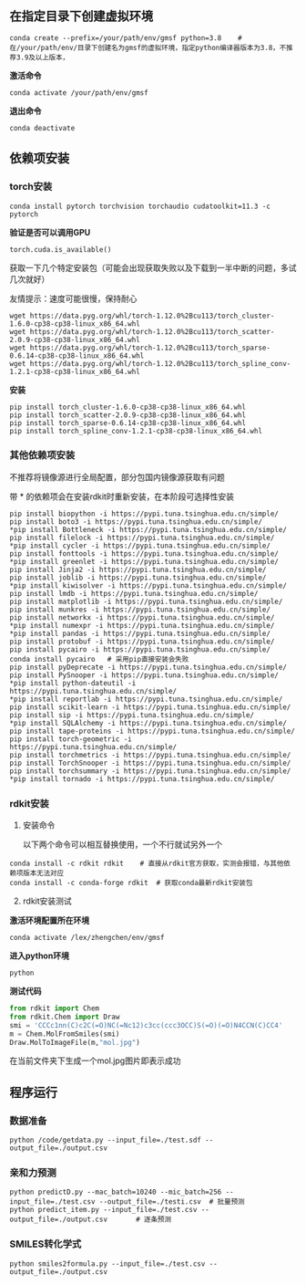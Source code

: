 ## 在指定目录下创建虚拟环境

```
conda create --prefix=/your/path/env/gmsf python=3.8	# 在/your/path/env/目录下创建名为gmsf的虚拟环境，指定python编译器版本为3.8，不推荐3.9及以上版本，
```

**激活命令**

```
conda activate /your/path/env/gmsf
```

**退出命令**

```
conda deactivate
```

## 依赖项安装

### torch安装

```
conda install pytorch torchvision torchaudio cudatoolkit=11.3 -c pytorch
```

**验证是否可以调用GPU**

```
torch.cuda.is_available()
```

获取一下几个特定安装包（可能会出现获取失败以及下载到一半中断的问题，多试几次就好）

友情提示：速度可能很慢，保持耐心

<!-- pytorch与cuda所对应的各版本一些特殊依赖包网址：https://data.pyg.org/whl/ -->

```
wget https://data.pyg.org/whl/torch-1.12.0%2Bcu113/torch_cluster-1.6.0-cp38-cp38-linux_x86_64.whl
wget https://data.pyg.org/whl/torch-1.12.0%2Bcu113/torch_scatter-2.0.9-cp38-cp38-linux_x86_64.whl
wget https://data.pyg.org/whl/torch-1.12.0%2Bcu113/torch_sparse-0.6.14-cp38-cp38-linux_x86_64.whl
wget https://data.pyg.org/whl/torch-1.12.0%2Bcu113/torch_spline_conv-1.2.1-cp38-cp38-linux_x86_64.whl
```

**安装**

```
pip install torch_cluster-1.6.0-cp38-cp38-linux_x86_64.whl
pip install torch_scatter-2.0.9-cp38-cp38-linux_x86_64.whl
pip install torch_sparse-0.6.14-cp38-cp38-linux_x86_64.whl 
pip install torch_spline_conv-1.2.1-cp38-cp38-linux_x86_64.whl
```

### 其他依赖项安装

<!--国内常用镜像源：清华大学：https://pypi.tuna.tsinghua.edu.cn/simple/
中国科学技术大学：https://pypi.mirrors.ustc.edu.cn/simple
豆瓣：http://pypi.douban.com/simple/
阿里云：http://mirrors.aliyun.com/pypi/simple/
华中科技大学：http://pypi.hustunique.com/
山东理工大学：http://pypi.sdutlinux.org/
百度：https://simple.baidu.com/pypi/simple
网易云：https://mirrors.163.com/pypi/simple -->

不推荐将镜像源进行全局配置，部分包国内镜像源获取有问题

带 * 的依赖项会在安装rdkit时重新安装，在本阶段可选择性安装 

```
pip install biopython -i https://pypi.tuna.tsinghua.edu.cn/simple/
pip install boto3 -i https://pypi.tuna.tsinghua.edu.cn/simple/
*pip install Bottleneck -i https://pypi.tuna.tsinghua.edu.cn/simple/
pip install filelock -i https://pypi.tuna.tsinghua.edu.cn/simple/
*pip install cycler -i https://pypi.tuna.tsinghua.edu.cn/simple/
pip install fonttools -i https://pypi.tuna.tsinghua.edu.cn/simple/
*pip install greenlet -i https://pypi.tuna.tsinghua.edu.cn/simple/
pip install Jinja2 -i https://pypi.tuna.tsinghua.edu.cn/simple/
pip install joblib -i https://pypi.tuna.tsinghua.edu.cn/simple/
*pip install kiwisolver -i https://pypi.tuna.tsinghua.edu.cn/simple/
pip install lmdb -i https://pypi.tuna.tsinghua.edu.cn/simple/
pip install matplotlib -i https://pypi.tuna.tsinghua.edu.cn/simple/
pip install munkres -i https://pypi.tuna.tsinghua.edu.cn/simple/
pip install networkx -i https://pypi.tuna.tsinghua.edu.cn/simple/
*pip install numexpr -i https://pypi.tuna.tsinghua.edu.cn/simple/
*pip install pandas -i https://pypi.tuna.tsinghua.edu.cn/simple/
pip install protobuf -i https://pypi.tuna.tsinghua.edu.cn/simple/
pip install pycairo -i https://pypi.tuna.tsinghua.edu.cn/simple/
conda install pycairo	# 采用pip直接安装会失败
pip install pyDeprecate -i https://pypi.tuna.tsinghua.edu.cn/simple/
pip install PySnooper -i https://pypi.tuna.tsinghua.edu.cn/simple/
*pip install python-dateutil -i https://pypi.tuna.tsinghua.edu.cn/simple/
*pip install reportlab -i https://pypi.tuna.tsinghua.edu.cn/simple/
pip install scikit-learn -i https://pypi.tuna.tsinghua.edu.cn/simple/
pip install sip -i https://pypi.tuna.tsinghua.edu.cn/simple/
*pip install SQLAlchemy -i https://pypi.tuna.tsinghua.edu.cn/simple/
pip install tape-proteins -i https://pypi.tuna.tsinghua.edu.cn/simple/
pip install torch-geometric -i https://pypi.tuna.tsinghua.edu.cn/simple/
pip install torchmetrics -i https://pypi.tuna.tsinghua.edu.cn/simple/
pip install TorchSnooper -i https://pypi.tuna.tsinghua.edu.cn/simple/
pip install torchsummary -i https://pypi.tuna.tsinghua.edu.cn/simple/
*pip install tornado -i https://pypi.tuna.tsinghua.edu.cn/simple/
```

### rdkit安装

1. 安装命令

   以下两个命令可以相互替换使用，一个不行就试另外一个

```
conda install -c rdkit rdkit	# 直接从rdkit官方获取，实测会报错，与其他依赖项版本无法对应
conda install -c conda-forge rdkit	# 获取conda最新rdkit安装包
```

2. rdkit安装测试

**激活环境配置所在环境**

`conda activate /lex/zhengchen/env/gmsf `

**进入python环境**

`python`

**测试代码**

```python
from rdkit import Chem
from rdkit.Chem import Draw
smi = 'CCCc1nn(C)c2C(=O)NC(=Nc12)c3cc(ccc3OCC)S(=O)(=O)N4CCN(C)CC4'
m = Chem.MolFromSmiles(smi)
Draw.MolToImageFile(m,"mol.jpg")
```

在当前文件夹下生成一个mol.jpg图片即表示成功
## 程序运行

### 数据准备

```
python /code/getdata.py --input_file=./test.sdf --output_file=./output.csv
```

### 亲和力预测

```
python predictD.py --mac_batch=10240 --mic_batch=256 --input_file=./test.csv --output_file=./testi.csv	# 批量预测
python predict_item.py --input_file=./test.csv --output_file=./output.csv		# 逐条预测
```

### SMILES转化学式

```
python smiles2formula.py --input_file=./test.csv --output_file=./output.csv
```

